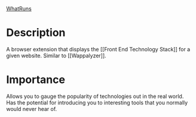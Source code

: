 [WhatRuns](https://www.whatruns.com)

# Description
A browser extension that displays the [[Front End Technology Stack]] for a given website. Similar to [[Wappalyzer]]. 

# Importance
Allows you to gauge the popularity of technologies out in the real world. Has the potential for introducing you to interesting tools that you normally would never hear of. 